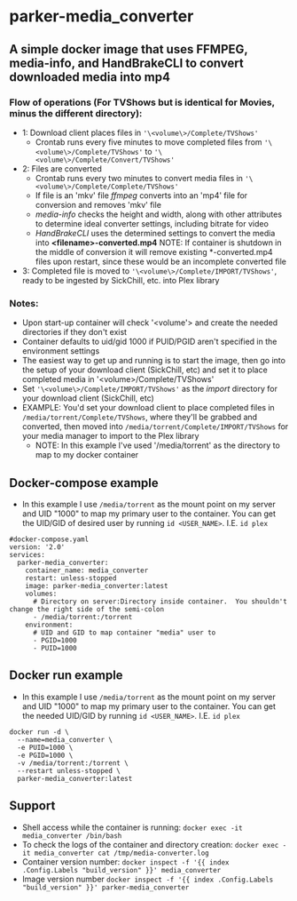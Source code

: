 # parker-media_converter
## A simple docker image that uses FFMPEG, media-info, and HandBrakeCLI to convert downloaded media into mp4
### Flow of operations (For TVShows but is identical for Movies, minus the different directory):
* 1: Download client places files in `'\<volume\>/Complete/TVShows'`
  * Crontab runs every five minutes to move completed files from `'\<volume\>/Complete/TVShows'` to `'\<volume\>/Complete/Convert/TVShows'`
* 2: Files are converted
  * Crontab runs every two minutes to convert media files in `'\<volume\>/Complete/Complete/TVShows'`
  * If file is an 'mkv' file *ffmpeg* converts into an 'mp4' file for conversion and removes 'mkv' file
  * *media-info* checks the height and width, along with other attributes to determine ideal converter settings, including bitrate for video
  * *HandBrakeCLI* uses the determined settings to convert the media into **\<filename\>-converted.mp4**
  NOTE: If container is shutdown in the middle of conversion it will remove existing \*-converted.mp4 files upon restart, since these would be an incomplete converted file 
* 3: Completed file is moved to `'\<volume\>/Complete/IMPORT/TVShows'`, ready to be ingested by SickChill, etc. into Plex library
  
### Notes:
* Upon start-up container will check \'<volume'\> and create the needed directories if they don't exist
* Container defaults to uid/gid 1000 if PUID/PGID aren't specified in the environment settings
* The easiest way to get up and running is to start the image, then go into the setup of your download client (SickChill, etc) and set it to place completed media in '\<volume\>/Complete/TVShows'
* Set `'\<volume\>/Complete/IMPORT/TVShows'` as the *import* directory for your download client (SickChill, etc)
* EXAMPLE: You'd set your download client to place completed files in `/media/torrent/Complete/TVShows`, where they'll be grabbed and converted, then moved into `/media/torrent/Complete/IMPORT/TVShows` for your media manager to import to the Plex library
  * NOTE: In this example I've used '/media/torrent' as the directory to map to my docker container

## Docker-compose example
* In this example I use `/media/torrent` as the mount point on my server and UID "1000" to map my primary user to the container.  You can get the UID/GID of desired user by running `id <USER_NAME>`.  I.E. `id plex`
```
#docker-compose.yaml
version: '2.0'
services:
  parker-media_converter:
    container_name: media_converter
    restart: unless-stopped
    image: parker-media_converter:latest
    volumes:
      # Directory on server:Directory inside container.  You shouldn't change the right side of the semi-colon
      - /media/torrent:/torrent
    environment:
      # UID and GID to map container "media" user to
      - PGID=1000
      - PUID=1000
```
## Docker run example
* In this example I use `/media/torrent` as the mount point on my server and UID "1000" to map my primary user to the container.  You can get the needed UID/GID by running `id <USER_NAME>`.  I.E. `id plex`
```
docker run -d \
  --name=media_converter \
  -e PUID=1000 \
  -e PGID=1000 \
  -v /media/torrent:/torrent \
  --restart unless-stopped \
  parker-media_converter:latest
```
## Support
* Shell access while the container is running:
 `docker exec -it media_converter /bin/bash`
* To check the logs of the container and directory creation:
 `docker exec -it media_converter cat /tmp/media-converter.log`
* Container version number:
 `docker inspect -f '{{ index .Config.Labels "build_version" }}' media_converter`
* Image version number
 `docker inspect -f '{{ index .Config.Labels "build_version" }}' parker-media_converter`
